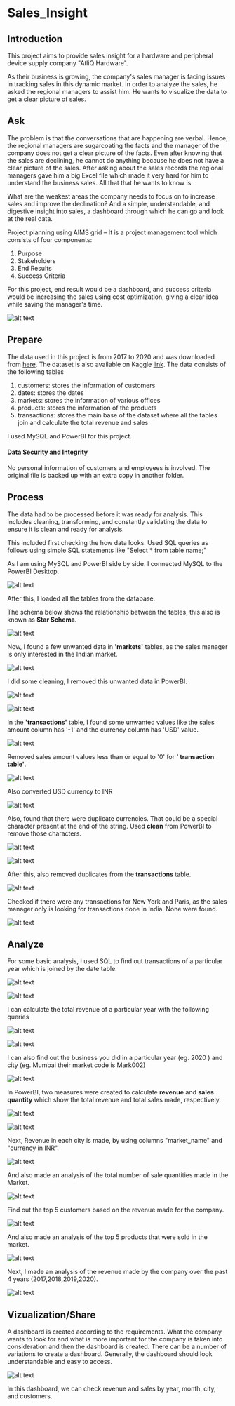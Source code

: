 # Sales_Insight

## Introduction
This project aims to provide sales insight for a hardware and peripheral device supply company "AtliQ Hardware". 

As their business is growing, the company's sales manager is facing issues in tracking sales in this dynamic market. In order to analyze the sales, he asked the regional managers to assist him. He wants to visualize the data to get a clear picture of sales.

## Ask
The problem is that the conversations that are happening are verbal. Hence, the regional managers are sugarcoating the facts and the manager of the company does not get a clear picture of the facts. Even after knowing that the sales are declining, he cannot do anything because he does not have a clear picture of the sales. After asking about the sales records the regional managers gave him a big Excel file which made it very hard for him to understand the business sales. All that that he wants to know is:

What are the weakest areas the company needs to focus on to increase sales and improve the declination?
And a simple, understandable, and digestive insight into sales, a dashboard through which he can go and look at the real data.

Project planning using AIMS grid –
It is a project management tool which consists of four components:
1. Purpose
2. Stakeholders
3. End Results
4. Success Criteria

For this project, end result would be a dashboard, and success criteria would be increasing the sales using cost optimization, giving a clear idea while saving the manager's time.

![alt text]( https://github.com/Gunjan1995-ux/Sales_Insight/blob/main/screenshots/grid.JPG?raw=true)

## Prepare
The data used in this project is from 2017 to 2020 and was downloaded from [here](https://codebasics.io/resources/sales-insights-data-analysis-project). The dataset is also available on Kaggle [link](https://www.kaggle.com/datasets/mohdsuhailmasroor/atliq-hardware/data). The data consists of the following tables
1. customers: stores the information of customers
2. dates: stores the dates
3. markets: stores the information of various offices
4. products: stores the information of the products
5. transactions: stores the main base of the dataset where all the tables join and calculate the total revenue and sales

I used MySQL and PowerBI for this project.

#### Data Security and Integrity

No personal information of customers and employees is involved.
The original file is backed up with an extra copy in another folder.

## Process

The data had to be processed before it was ready for analysis. This includes cleaning, transforming, and constantly validating the data to ensure it is clean and ready for analysis.

This included first checking the how data looks. Used SQL queries as follows using simple SQL statements like "Select * from table name;"

As I am using MySQL and PowerBI side by side. I connected MySQL to the PowerBI Desktop. 

![alt text]( https://github.com/Gunjan1995-ux/Sales_Insight/blob/main/screenshots/10.png?raw=true)

After this, I loaded all the tables from the database. 

The schema below shows the relationship between the tables, this also is known as **Star Schema**.

![alt text]( https://github.com/Gunjan1995-ux/Sales_Insight/blob/main/screenshots/11.JPG?raw=true)

Now, I found a few unwanted data in **'markets'** tables, as the sales manager is only interested in the Indian market.

![alt text]( https://github.com/Gunjan1995-ux/Sales_Insight/blob/main/screenshots/2.JPG?raw=true)

I did some cleaning, I removed this unwanted data in PowerBI.

![alt text]( https://github.com/Gunjan1995-ux/Sales_Insight/blob/main/screenshots/12.JPG?raw=true)

![alt text]( https://github.com/Gunjan1995-ux/Sales_Insight/blob/main/screenshots/13.JPG?raw=true)

In the **'transactions'** table, I found some unwanted values like the sales amount column has '-1' and the currency column has 'USD' value. 

![alt text]( https://github.com/Gunjan1995-ux/Sales_Insight/blob/main/screenshots/4.JPG?raw=true)

Removed sales amount values less than or equal to '0' for **' transaction table'**.

![alt text]( https://github.com/Gunjan1995-ux/Sales_Insight/blob/main/screenshots/14.JPG?raw=true)

Also converted USD currency to INR

![alt text]( https://github.com/Gunjan1995-ux/Sales_Insight/blob/main/screenshots/15.JPG?raw=true)

Also, found that there were duplicate currencies. That could be a special character present at the end of the string. Used **clean** from PowerBI to remove those characters.

![alt text]( https://github.com/Gunjan1995-ux/Sales_Insight/blob/main/screenshots/16.JPG?raw=true)

![alt text]( https://github.com/Gunjan1995-ux/Sales_Insight/blob/main/screenshots/17.JPG?raw=true)

After this, also removed duplicates from the **transactions** table.

![alt text]( https://github.com/Gunjan1995-ux/Sales_Insight/blob/main/screenshots/18.JPG?raw=true)

Checked if there were any transactions for New York and Paris, as the sales manager only is looking for transactions done in India. None were found.

![alt text]( https://github.com/Gunjan1995-ux/Sales_Insight/blob/main/screenshots/3.JPG?raw=true)

## Analyze

For some basic analysis, I used SQL to find out transactions of a particular year which is joined by the date table.

![alt text]( https://github.com/Gunjan1995-ux/Sales_Insight/blob/main/screenshots/5.JPG?raw=true)

![alt text]( https://github.com/Gunjan1995-ux/Sales_Insight/blob/main/screenshots/6.JPG?raw=true)

I can calculate the total revenue of a particular year with the following queries

![alt text]( https://github.com/Gunjan1995-ux/Sales_Insight/blob/main/screenshots/7.JPG?raw=true)

![alt text]( https://github.com/Gunjan1995-ux/Sales_Insight/blob/main/screenshots/8.JPG?raw=true)

I can also find out the business you did in a particular year (eg. 2020 ) and city (eg. Mumbai their market code is Mark002)

![alt text]( https://github.com/Gunjan1995-ux/Sales_Insight/blob/main/screenshots/8.JPG?raw=true)

In PowerBI, two measures were created to calculate **revenue** and **sales quantity** which show the total revenue and total sales made, respectively.

![alt text]( https://github.com/Gunjan1995-ux/Sales_Insight/blob/main/screenshots/21.JPG?raw=true)

![alt text]( https://github.com/Gunjan1995-ux/Sales_Insight/blob/main/screenshots/22.JPG?raw=true)

Next, Revenue in each city is made, by using columns "market_name" and "currency in INR".

![alt text]( https://github.com/Gunjan1995-ux/Sales_Insight/blob/main/screenshots/23.JPG?raw=true)

And also made an analysis of the total number of sale quantities made in the Market.

![alt text]( https://github.com/Gunjan1995-ux/Sales_Insight/blob/main/screenshots/24.JPG?raw=true)

Find out the top 5 customers based on the revenue made for the company.

![alt text]( https://github.com/Gunjan1995-ux/Sales_Insight/blob/main/screenshots/25.JPG?raw=true)

And also made an analysis of the top 5 products that were sold in the market.

![alt text]( https://github.com/Gunjan1995-ux/Sales_Insight/blob/main/screenshots/26.JPG?raw=true)

Next, I made an analysis of the revenue made by the company over the past 4 years (2017,2018,2019,2020).

![alt text]( https://github.com/Gunjan1995-ux/Sales_Insight/blob/main/screenshots/27.JPG?raw=true)

## Vizualization/Share

A dashboard is created according to the requirements. What the company wants to look for and what is more important for the company is taken into consideration and then the dashboard is created. There can be a number of variations to create a dashboard. Generally, the dashboard should look understandable and easy to access.


![alt text]( https://github.com/Gunjan1995-ux/Sales_Insight/blob/main/screenshots/20.JPG?raw=true)

In this dashboard, we can check revenue and sales by year, month, city,  and customers.
